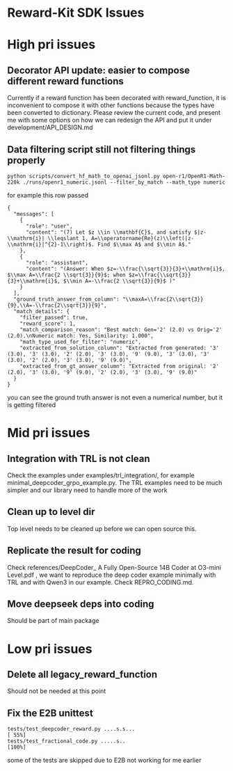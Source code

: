 # Reward-Kit SDK Issues

# High pri issues

## Decorator API update: easier to compose different reward functions

Currently if a reward function has been decorated with reward_function, it is inconvenient to compose it with other functions because the types have been converted to dictionary. Please review the current code, and present me with some options on how we can redesign the API and put it under development/API_DESIGN.md

## Data filtering script still not filtering things properly

```
python scripts/convert_hf_math_to_openai_jsonl.py open-r1/OpenR1-Math-220k ./runs/openr1_numeric.jsonl --filter_by_match --math_type numeric
```

for example this row passed 

```
{
  "messages": [
    {
      "role": "user",
      "content": "(7) Let $z \\in \\mathbf{C}$, and satisfy $|z-\\mathrm{i}| \\leqslant 1, A=\\operatorname{Re}(z)\\left(|z-\\mathrm{i}|^{2}-1\\right)$. Find $\\max A$ and $\\min A$."
    },
    {
      "role": "assistant",
      "content": "(Answer: When $z=-\\frac{\\sqrt{3}}{3}+\\mathrm{i}$, $\\max A=\\frac{2 \\sqrt{3}}{9}$; when $z=\\frac{\\sqrt{3}}{3}+\\mathrm{i}$, $\\min A=-\\frac{2 \\sqrt{3}}{9}$ )"
    }
  ],
  "ground_truth_answer_from_column": "\\maxA=\\frac{2\\sqrt{3}}{9},\\A=-\\frac{2\\sqrt{3}}{9}",
  "match_details": {
    "filter_passed": true,
    "reward_score": 1,
    "match_comparison_reason": "Best match: Gen='2' (2.0) vs Orig='2' (2.0).\nNumeric match: Yes, Similarity: 1.000",
    "math_type_used_for_filter": "numeric",
    "extracted_from_solution_column": "Extracted from generated: '3' (3.0), '3' (3.0), '2' (2.0), '3' (3.0), '9' (9.0), '3' (3.0), '3' (3.0), '2' (2.0), '3' (3.0), '9' (9.0)",
    "extracted_from_gt_answer_column": "Extracted from original: '2' (2.0), '3' (3.0), '9' (9.0), '2' (2.0), '3' (3.0), '9' (9.0)"
  }
}
```

you can see the ground truth answer is not even a numerical number, but it is getting filtered

# Mid pri issues

## Integration with TRL is not clean

Check the examples under examples/trl_integration/, for example minimal_deepcoder_grpo_example.py. The TRL examples need to be much simpler and our library need to handle more of the work

## Clean up to level dir

Top level needs to be cleaned up before we can open source this.

## Replicate the result for coding 
Check references/DeepCoder_ A Fully Open-Source 14B Coder at O3-mini Level.pdf , we want to reproduce the deep coder example minimally with TRL and with Qwen3 in our example. Check REPRO_CODING.md.

## Move deepseek deps into coding
Should be part of main package

# Low pri issues

## Delete all legacy_reward_function 
Should not be needed at this point

## Fix the E2B unittest
```
tests/test_deepcoder_reward.py ....s.s...                                                                  [ 55%]
tests/test_fractional_code.py .....s..                                                                     [100%]
```
some of the tests are skipped due to E2B not working for me earlier
